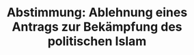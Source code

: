---
abstimmung:
  abstimmung: 1
  bundestagssitzung: 172
  datum: 6. Juni 2024
  legislaturperiode: 20
categories:
- Todo
data:
- title: Abstimmungsergebnis 20240606_1.pdf
  url: /res/2025-btw/abstimmungsergebnisse/20240606_1.pdf
- title: Abstimmungsergebnis 20240606_1_xls.xlsx
  url: /res/2025-btw/abstimmungsergebnisse/20240606_1_xls.xlsx
- title: Abstimmungsergebnis 20240606_1_xls.csv
  url: /res/2025-btw/abstimmungsergebnisse_csv/20240606_1_xls.csv
documents:
- local: /res/2025-btw/drucksachen/2011393.pdf
  summary: '### Antrag der Fraktion der CDU/CSU: Den politischen Islam als Gefahr
    für unsere freiheitliche Demokratie jetzt wirksam bekämpfen


    Dieser Antrag der CDU/CSU-Fraktion fordert Maßnahmen zur Bekämpfung des politischen
    Islams in Deutschland.  Es werden verschiedene Gesetzesänderungen und Maßnahmen
    gefordert, um die Bedrohung der freiheitlichen Demokratie durch den politischen
    Islam zu verringern.


    **Kernpunkte und Ziele:**


    * Strafbarkeit von Aufrufen zur Abschaffung der freiheitlichen demokratischen
    Grundordnung.

    * Ausweisung oder Aberkennung der Staatsbürgerschaft für Personen, die öffentlich
    zur Abschaffung der freiheitlichen demokratischen Grundordnung aufrufen.

    * Schließung des Islamischen Zentrums Hamburg.

    * Verbot islamistischer Vereine und Organisationen.

    * Aktionsplan zur Bekämpfung der Radikalisierung.

    * Gesetzentwurf zur Verhinderung des Missbrauchs des deutschen Finanzsystems zur
    Finanzierung von Terrorismus und Extremismus.

    * Maßnahmen gegen ausländische Einflussnahme auf religiöse Vereinigungen.

    * Schaffung einer Dokumentationsstelle Politischer Islamismus.

    * Wiedereinführung des Expertenkreises "Politischer Islamismus".

    * Einstellung der Bundesförderung islamistischer Akteure.



    '
  title: Drucksache 20/11393
  url: https://dserver.bundestag.de/btd/20/113/2011393.pdf
- local: /res/2025-btw/drucksachen/2011663.pdf
  summary: '### Beschlussempfehlung und Bericht des Ausschusses für Inneres und Heimat
    zu einem Antrag der CDU/CSU-Fraktion


    Der Ausschuss für Inneres und Heimat empfiehlt die Ablehnung eines Antrags der
    CDU/CSU-Fraktion, der Maßnahmen zur Bekämpfung des politischen Islams fordert.  Der
    Antrag der CDU/CSU wurde von SPD, Bündnis 90/Die Grünen, FDP und der Linksfraktion
    abgelehnt.


    **Kernpunkte und Ziele:**


    * Gesetzentwurf zur Strafbarkeit und zum Entzug der Staatsbürgerschaft für öffentliche
    Aufrufe zur Abschaffung der demokratischen Grundordnung

    * Weitere Maßnahmen gegen demokratiefeindliche Tendenzen islamistischer Seite'
  title: Drucksache 20/11663
  url: https://dserver.bundestag.de/btd/20/116/2011663.pdf
ergebnis:
  AfD:
    enthaltung: 0
    gesamt: 77
    ja: 0
    nein: 64
    nichtabgegeben: 13
    ungueltig: 0
  BSW:
    enthaltung: 0
    gesamt: 10
    ja: 9
    nein: 0
    nichtabgegeben: 1
    ungueltig: 0
  Bündnis 90/Die Grünen:
    enthaltung: 1
    gesamt: 115
    ja: 101
    nein: 0
    nichtabgegeben: 13
    ungueltig: 0
  CDU/CSU:
    enthaltung: 0
    gesamt: 194
    ja: 0
    nein: 172
    nichtabgegeben: 22
    ungueltig: 0
  Die Linke:
    enthaltung: 0
    gesamt: 28
    ja: 24
    nein: 0
    nichtabgegeben: 4
    ungueltig: 0
  FDP:
    enthaltung: 0
    gesamt: 91
    ja: 82
    nein: 0
    nichtabgegeben: 9
    ungueltig: 0
  Fraktionslos:
    enthaltung: 0
    gesamt: 7
    ja: 1
    nein: 5
    nichtabgegeben: 1
    ungueltig: 0
  SPD:
    enthaltung: 0
    gesamt: 206
    ja: 189
    nein: 0
    nichtabgegeben: 17
    ungueltig: 0
layout: abstimmung
links:
- title: Link zu bundestag.de
  url: https://www.bundestag.de/parlament/plenum/abstimmung/abstimmung?id=917
preview: 'Deutscher Bundestag


  172. Sitzung des Deutschen Bundestages

  am Donnerstag, 6. Juni 2024


  Endgültiges Ergebnis der Namentlichen Abstimmung Nr. 1


  Beschlussempfehlung des Ausschusses für Inneres und Heimat (4. Ausschuss)

  zu dem Antrag der CDU/CSU-Fraktion

  Den politischen Islam als Gefahr für unsere freiheitliche Demokratie jetzt wirksam

  bekämpfen

  Drs. 20/11393 und 20/11663'
tags:
- Todo
title: 'Abstimmung: Ablehnung eines Antrags zur Bekämpfung des politischen Islam'
---